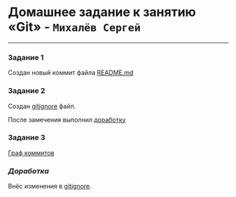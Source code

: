 # Домашнее задание к занятию «Git» - `Михалёв Сергей`

---

### Задание 1

Создан новый коммит файла [README.md](https://github.com/sergeMMikh/hw_git_25.10.2023/commit/af2c67f1befedbdafb02e2a383c198046103d9d7)

### Задание 2

Создан [gitignore](https://github.com/sergeMMikh/hw_git_25.10.2023/commit/7957dd37f6b1c04358bcabe8c1effa8a73ffafca)  файл.

После замечения выполнил [доработку](#title1)

### Задание 3

[Граф коммитов](https://github.com/sergeMMikh/hw_git_25.10.2023/network)


### <a id="title1">***Доработка***</a>

Внёс изменения в [gitignore](https://github.com/sergeMMikh/hw_git_25.10.2023/commit/cebaa6f4dd61052c30b484c0d54a8da2afcb29d3).
